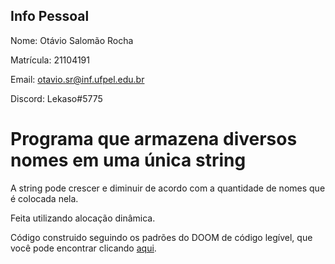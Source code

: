 ## Info Pessoal
Nome: Otávio Salomão Rocha

Matrícula: 21104191

Email: otavio.sr@inf.ufpel.edu.br

Discord: Lekaso#5775

# Programa que armazena diversos nomes em uma única string

A string pode crescer e diminuir de acordo com a quantidade de nomes que é colocada nela.

Feita utilizando alocação dinâmica.

Código construido seguindo os padrões do DOOM de código legível, que você pode encontrar clicando <a href=https://fabiensanglard.net/fd_proxy/doom3/CodeStyleConventions.pdf>aqui</a>.
